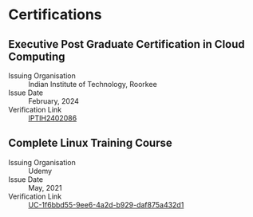 # Certifications

## Executive Post Graduate Certification in Cloud Computing

<dl>
  <dt>Issuing Organisation</dt> 
        <dd>Indian Institute of Technology, Roorkee</dd>
  <dt>Issue Date</dt>
        <dd>February, 2024</dd>
  <dt>Verification Link</dt>
        <dd><a href="https://tih.iitr.ac.in/Certificate/intellipaat/iptih/IPTIH2402086.jpg">IPTIH2402086</a></dd>
</dl>


## Complete Linux Training Course

<dl>
  <dt>Issuing Organisation</dt> 
        <dd>Udemy</dd>
  <dt>Issue Date</dt>
        <dd>May, 2021</dd>
  <dt>Verification Link</dt>
        <dd><a href="https://udemy-certificate.s3.amazonaws.com/pdf/UC-1f6bbd55-9ee6-4a2d-b929-daf875a432d1.pdf" target="_blank">UC-1f6bbd55-9ee6-4a2d-b929-daf875a432d1</a></dd>
</dl>


